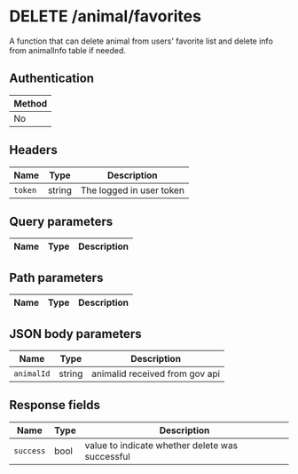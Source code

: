 # DELETE /animal/favorites
A function that can delete animal from users' favorite list and delete info from animalInfo table if needed.

## Authentication
|Method|
|-|
|No|

## Headers
|Name|Type|Description|
|-|-|-|
|`token`|string|The logged in user token|

## Query parameters

|Name|Type|Description|
|-|-|-|


## Path parameters

|Name|Type|Description|
|-|-|-|

## JSON body parameters

|Name|Type|Description|
|-|-|-|
|`animalId`|string|animalid received from gov api|

## Response fields

|Name|Type|Description|
|-|-|-|
|`success`|bool|value to indicate whether delete was successful|
